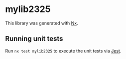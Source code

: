 # mylib2325

This library was generated with [Nx](https://nx.dev).

## Running unit tests

Run `nx test mylib2325` to execute the unit tests via [Jest](https://jestjs.io).
